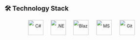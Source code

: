 ## 🛠️ Technology Stack


<p align="center" style="line-height: 2.5;">
  <img src="https://cdn.jsdelivr.net/gh/devicons/devicon/icons/csharp/csharp-original.svg" alt="C#" width="50" height="50" style="margin: 0 10px; vertical-align: middle;"/>
  <img src="https://cdn.jsdelivr.net/gh/devicons/devicon/icons/dot-net/dot-net-original.svg" alt=".NET" width="50" height="50" style="margin: 0 10px; vertical-align: middle;"/>
  <img src="https://cdn.jsdelivr.net/gh/devicons/devicon/icons/blazor/blazor-original.svg" alt="Blazor" width="50" height="50" style="margin: 0 10px; vertical-align: middle;"/>
  <img src="https://cdn.jsdelivr.net/gh/devicons/devicon/icons/microsoftsqlserver/microsoftsqlserver-plain.svg" alt="MSSQL" width="50" height="50" style="margin: 0 12px; vertical-align: middle;"/>
  <img src="https://cdn.jsdelivr.net/gh/devicons/devicon/icons/git/git-original.svg" alt="Git" width="50" height="50" style="margin: 0 10px; vertical-align: middle;"/>
</p>
